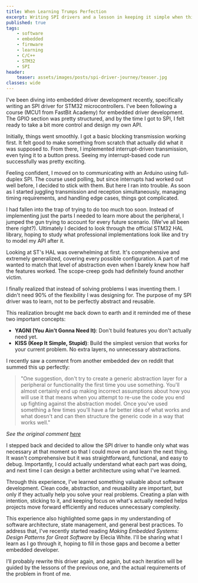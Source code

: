 ```yaml
---
title: When Learning Trumps Perfection
excerpt: Writing SPI drivers and a lesson in keeping it simple when things get complicated
published: true
tags:
    - software
    - embedded
    - firmware
    - learning
    - C/C++
    - STM32
    - SPI
header:
    teaser: assets/images/posts/spi-driver-journey/teaser.jpg
classes: wide
---
```


I've been diving into embedded driver development recently, specifically writing an SPI driver for STM32 microcontrollers. I've been following a course (MCU1 from FastBit Academy) for embedded driver development. The GPIO section was pretty structured, and by the time I got to SPI, I felt ready to take a bit more control and design my own API.

Initially, things went smoothly. I got a basic blocking transmission working first. It felt good to make something from scratch that actually did what it was supposed to. From there, I implemented interrupt-driven transmission, even tying it to a button press. Seeing my interrupt-based code run successfully was pretty exciting.

Feeling confident, I moved on to communicating with an Arduino using full-duplex SPI. The course used polling, but since interrupts had worked out well before, I decided to stick with them. But here I ran into trouble. As soon as I started juggling transmission and reception simultaneously, managing timing requirements, and handling edge cases, things got complicated.

I had fallen into the trap of trying to do too much too soon. Instead of implementing just the parts I needed to learn more about the peripheral, I jumped the gun trying to account for every future scenario. (We've all been there right?). Ultimately I decided to look through the official STM32 HAL library, hoping to study what professional implementations look like and try to model my API after it. 

Looking at ST's HAL was overwhelming at first. It's comprehensive and extremely generalized, covering every possible configuration. A part of me wanted to match that level of abstraction even when I barely knew how half the features worked. The scope-creep gods had definitely found another victim.

I finally realized that instead of solving problems I was inventing them. I didn't need 90% of the flexibility I was designing for. The purpose of my SPI driver was to learn, not to be perfectly abstract and reusable. 

This realization brought me back down to earth and it reminded me of these two important concepts:

- **YAGNI (You Ain’t Gonna Need It)**: Don't build features you don't actually need yet.
- **KISS  (Keep It Simple, Stupid)**: Build the simplest version that works for your current problem. No extra layers, no unnecessary abstractions.

I recently saw a comment from another embedded dev on reddit that summed this up perfectly:

> "One suggestion, don't try to create a generic abstraction layer for a peripheral or functionality the first time you use something. You'll almost certainly end up making incorrect assumptions about how you will use it that means when you attempt to re-use the code you end up fighting against the abstraction model. Once you've used something a few times you'll have a far better idea of what works and what doesn't and can then structure the generic code in a way that works well."

_See the original comment [here](https://www.reddit.com/r/embedded/comments/1h2oszh/comment/lzkr6r2/?utm_source=share&utm_medium=web3x&utm_name=web3xcss&utm_term=1&utm_content=share_button)_

I stepped back and decided to allow the SPI driver to handle only what was necessary at that moment so that I could move on and learn the next thing. It wasn't comprehensive but it was straightforward, functional, and easy to debug. Importantly, I could actually understand what each part was doing, and next time I can design a better architecture using what I've learned. 

Through this experience, I've learned something valuable about software development. Clean code, abstraction, and reusability are important, but only if they actually help you solve your real problems. Creating a plan with intention, sticking to it, and keeping focus on what's actually needed helps projects move forward efficiently and reduces unnecessary complexity.

This experience also highlighted some gaps in my understanding of software architecture, state management, and general best practices. To address that, I've recently started reading _Making Embedded Systems: Design Patterns for Great Software_ by Elecia White. I'll be sharing what I learn as I go through it, hoping to fill in those gaps and become a better embedded developer. 

I’ll probably rewrite this driver again, and again, but each iteration will be guided by the lessons of the previous one, and the actual requirements of the problem in front of me.

